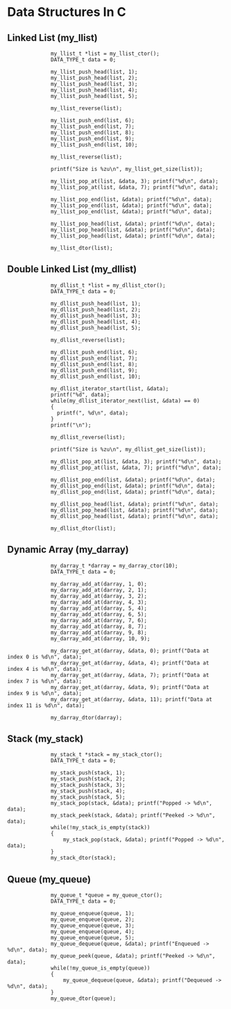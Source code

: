 # Data Structures In C

## Linked List (my_llist)

                  my_llist_t *list = my_llist_ctor();
                  DATA_TYPE_t data = 0;

                  my_llist_push_head(list, 1);
                  my_llist_push_head(list, 2);
                  my_llist_push_head(list, 3);
                  my_llist_push_head(list, 4);
                  my_llist_push_head(list, 5);
                  
                  my_llist_reverse(list);

                  my_llist_push_end(list, 6);
                  my_llist_push_end(list, 7);
                  my_llist_push_end(list, 8);
                  my_llist_push_end(list, 9);
                  my_llist_push_end(list, 10);

                  my_llist_reverse(list);

                  printf("Size is %zu\n", my_llist_get_size(list));
 
                  my_llist_pop_at(list, &data, 3); printf("%d\n", data);
                  my_llist_pop_at(list, &data, 7); printf("%d\n", data);

                  my_llist_pop_end(list, &data); printf("%d\n", data);
                  my_llist_pop_end(list, &data); printf("%d\n", data);
                  my_llist_pop_end(list, &data); printf("%d\n", data);

                  my_llist_pop_head(list, &data); printf("%d\n", data);
                  my_llist_pop_head(list, &data); printf("%d\n", data);
                  my_llist_pop_head(list, &data); printf("%d\n", data);

                  my_llist_dtor(list);


## Double Linked List (my_dllist)

                  my_dllist_t *list = my_dllist_ctor();
                  DATA_TYPE_t data = 0;

                  my_dllist_push_head(list, 1);
                  my_dllist_push_head(list, 2);
                  my_dllist_push_head(list, 3);
                  my_dllist_push_head(list, 4);
                  my_dllist_push_head(list, 5);
                  
                  my_dllist_reverse(list);

                  my_dllist_push_end(list, 6);
                  my_dllist_push_end(list, 7);
                  my_dllist_push_end(list, 8);
                  my_dllist_push_end(list, 9);
                  my_dllist_push_end(list, 10);

                  my_dllist_iterator_start(list, &data);
                  printf("%d", data);
                  while(my_dllist_iterator_next(list, &data) == 0)
                  {
                    printf(", %d\n", data);
                  }
                  printf("\n");

                  my_dllist_reverse(list);

                  printf("Size is %zu\n", my_dllist_get_size(list));
 
                  my_dllist_pop_at(list, &data, 3); printf("%d\n", data);
                  my_dllist_pop_at(list, &data, 7); printf("%d\n", data);

                  my_dllist_pop_end(list, &data); printf("%d\n", data);
                  my_dllist_pop_end(list, &data); printf("%d\n", data);
                  my_dllist_pop_end(list, &data); printf("%d\n", data);

                  my_dllist_pop_head(list, &data); printf("%d\n", data);
                  my_dllist_pop_head(list, &data); printf("%d\n", data);
                  my_dllist_pop_head(list, &data); printf("%d\n", data);

                  my_dllist_dtor(list);


## Dynamic Array (my_darray)

                  my_darray_t *darray = my_darray_ctor(10);
                  DATA_TYPE_t data = 0;

                  my_darray_add_at(darray, 1, 0);
                  my_darray_add_at(darray, 2, 1);
                  my_darray_add_at(darray, 3, 2);
                  my_darray_add_at(darray, 4, 3);
                  my_darray_add_at(darray, 5, 4);
                  my_darray_add_at(darray, 6, 5);
                  my_darray_add_at(darray, 7, 6);
                  my_darray_add_at(darray, 8, 7);
                  my_darray_add_at(darray, 9, 8);
                  my_darray_add_at(darray, 10, 9);

                  my_darray_get_at(darray, &data, 0); printf("Data at index 0 is %d\n", data);
                  my_darray_get_at(darray, &data, 4); printf("Data at index 4 is %d\n", data);
                  my_darray_get_at(darray, &data, 7); printf("Data at index 7 is %d\n", data);
                  my_darray_get_at(darray, &data, 9); printf("Data at index 9 is %d\n", data);    
                  my_darray_get_at(darray, &data, 11); printf("Data at index 11 is %d\n", data); 

                  my_darray_dtor(darray);


## Stack (my_stack)

                  my_stack_t *stack = my_stack_ctor();
                  DATA_TYPE_t data = 0;

                  my_stack_push(stack, 1);
                  my_stack_push(stack, 2);
                  my_stack_push(stack, 3);
                  my_stack_push(stack, 4);
                  my_stack_push(stack, 5);
                  my_stack_pop(stack, &data); printf("Popped -> %d\n", data);
                  my_stack_peek(stack, &data); printf("Peeked -> %d\n", data);
                  while(!my_stack_is_empty(stack))
                  {
                      my_stack_pop(stack, &data); printf("Popped -> %d\n", data);
                  }
                  my_stack_dtor(stack);


## Queue (my_queue)              

                  my_queue_t *queue = my_queue_ctor();
                  DATA_TYPE_t data = 0;

                  my_queue_enqueue(queue, 1);
                  my_queue_enqueue(queue, 2);
                  my_queue_enqueue(queue, 3);
                  my_queue_enqueue(queue, 4);
                  my_queue_enqueue(queue, 5);
                  my_queue_dequeue(queue, &data); printf("Enqueued -> %d\n", data);
                  my_queue_peek(queue, &data); printf("Peeked -> %d\n", data);
                  while(!my_queue_is_empty(queue))
                  {
                      my_queue_dequeue(queue, &data); printf("Dequeued -> %d\n", data);
                  }
                  my_queue_dtor(queue);